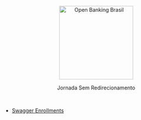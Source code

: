 <p align="center">
    <img width="200px" src="https://user-images.githubusercontent.com/66042/186520578-30b9fe50-3fd5-4194-9a8f-fcc0dfc52e15.png" align="center" alt="Open Banking Brasil" />
    <p align="center">
        Jornada Sem Redirecionamento
    </p>
</p>


<br/>


- [Swagger Enrollments](https://github.com/nic/no-redirect/blob/main/swagger-apis/enrollments/1.0.0-beta.1.yml) 

